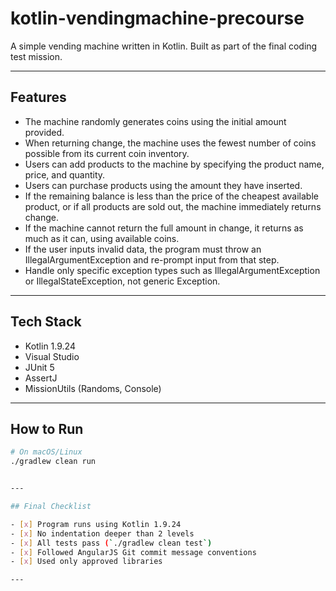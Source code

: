 # kotlin-vendingmachine-precourse

A simple vending machine written in Kotlin. Built as part of the final coding test mission.

---

## Features

- The machine randomly generates coins using the initial amount provided.
- When returning change, the machine uses the fewest number of coins possible from its current coin inventory.
- Users can add products to the machine by specifying the product name, price, and quantity.
- Users can purchase products using the amount they have inserted.
- If the remaining balance is less than the price of the cheapest available product, or if all products are sold out, the machine immediately returns change.
- If the machine cannot return the full amount in change, it returns as much as it can, using available coins.
- If the user inputs invalid data, the program must throw an IllegalArgumentException and re-prompt input from that step.
- Handle only specific exception types such as IllegalArgumentException or IllegalStateException, not generic Exception.

---

## Tech Stack

- Kotlin 1.9.24
- Visual Studio
- JUnit 5
- AssertJ
- MissionUtils (Randoms, Console)

---

## How to Run

```bash
# On macOS/Linux
./gradlew clean run


---

## Final Checklist

- [x] Program runs using Kotlin 1.9.24
- [x] No indentation deeper than 2 levels
- [x] All tests pass (`./gradlew clean test`)
- [x] Followed AngularJS Git commit message conventions
- [x] Used only approved libraries

---
```
